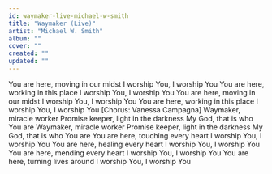 ```yaml
---
id: waymaker-live-michael-w-smith
title: "Waymaker (Live)"
artist: "Michael W. Smith"
album: ""
cover: ""
created: ""
updated: ""
---
```


You are here, moving in our midst
I worship You, I worship You
You are here, working in this place
I worship You, I worship You
You are here, moving in our midst
I worship You, I worship You
You are here, working in this place
I worship You, I worship You
[Chorus: Vanessa Campagna]
Waymaker, miracle worker
Promise keeper, light in the darkness
My God, that is who You are
Waymaker, miracle worker
Promise keeper, light in the darkness
My God, that is who You are
You are here, touching every heart
I worship You, I worship You
You are here, healing every heart
I worship You, I worship You
You are here, mending every heart
I worship You, I worship You
You are here, turning lives around
I worship You, I worship You
